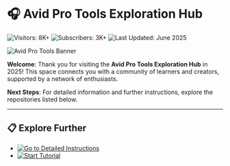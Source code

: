 # 🎧 Avid Pro Tools Exploration Hub  

![Visitors: 8K+](https://img.shields.io/badge/Visitors-8K+-ff9f43)  ![Subscribers: 3K+](https://img.shields.io/badge/Subscribers-3K+-6ab04c)  ![Last Updated: June 2025](https://img.shields.io/badge/Last_Updated-June_2025-3498db)

![Avid Pro Tools Banner](https://i.pcmag.com/imagery/reviews/05v5MW8F8aDttwMvgDF172N-37..v1713558688.jpg)  

**Welcome**: Thank you for visiting the **Avid Pro Tools Exploration Hub** in 2025! This space connects you with a community of learners and creators, supported by a network of enthusiasts.

**Next Steps**: For detailed information and further instructions, explore the repositories listed below.

---

## 📋 Explore Further  

- [![Go to Detailed Instructions](https://img.shields.io/badge/Go_to_Detailed_Instructions-NOW-blueviolet)](https://github.com/ProToolsFreeVersionHub/.github)  
- [![Start Tutorial](https://img.shields.io/badge/Start_Tutorial-NOW-blueviolet)](https://github.com/ProToolsFreeVersionHub/ProToolsFreeVersionHub)  

 
